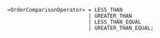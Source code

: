 <!-- This file is generated automatically by infrastructure scripts. Please don't edit by hand. -->

```{ .ebnf .slang-ebnf #OrderComparisonOperator }
«OrderComparisonOperator» = LESS_THAN
                          | GREATER_THAN
                          | LESS_THAN_EQUAL
                          | GREATER_THAN_EQUAL;
```
